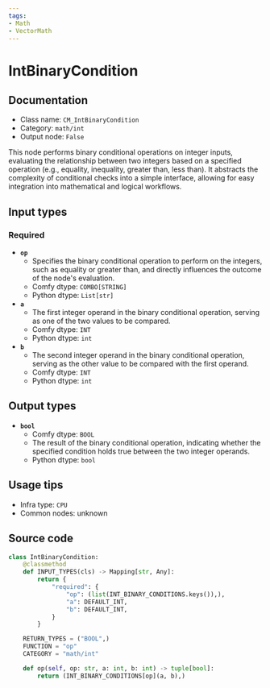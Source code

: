 ```yaml
---
tags:
- Math
- VectorMath
---
```


# IntBinaryCondition
## Documentation
- Class name: `CM_IntBinaryCondition`
- Category: `math/int`
- Output node: `False`

This node performs binary conditional operations on integer inputs, evaluating the relationship between two integers based on a specified operation (e.g., equality, inequality, greater than, less than). It abstracts the complexity of conditional checks into a simple interface, allowing for easy integration into mathematical and logical workflows.
## Input types
### Required
- **`op`**
    - Specifies the binary conditional operation to perform on the integers, such as equality or greater than, and directly influences the outcome of the node's evaluation.
    - Comfy dtype: `COMBO[STRING]`
    - Python dtype: `List[str]`
- **`a`**
    - The first integer operand in the binary conditional operation, serving as one of the two values to be compared.
    - Comfy dtype: `INT`
    - Python dtype: `int`
- **`b`**
    - The second integer operand in the binary conditional operation, serving as the other value to be compared with the first operand.
    - Comfy dtype: `INT`
    - Python dtype: `int`
## Output types
- **`bool`**
    - Comfy dtype: `BOOL`
    - The result of the binary conditional operation, indicating whether the specified condition holds true between the two integer operands.
    - Python dtype: `bool`
## Usage tips
- Infra type: `CPU`
- Common nodes: unknown


## Source code
```python
class IntBinaryCondition:
    @classmethod
    def INPUT_TYPES(cls) -> Mapping[str, Any]:
        return {
            "required": {
                "op": (list(INT_BINARY_CONDITIONS.keys()),),
                "a": DEFAULT_INT,
                "b": DEFAULT_INT,
            }
        }

    RETURN_TYPES = ("BOOL",)
    FUNCTION = "op"
    CATEGORY = "math/int"

    def op(self, op: str, a: int, b: int) -> tuple[bool]:
        return (INT_BINARY_CONDITIONS[op](a, b),)

```
